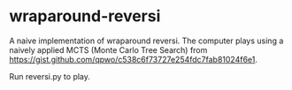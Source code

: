 # wraparound-reversi
A naive implementation of wraparound reversi. The computer plays using a naively applied MCTS (Monte Carlo Tree Search) from https://gist.github.com/qpwo/c538c6f73727e254fdc7fab81024f6e1.

Run reversi.py to play.
